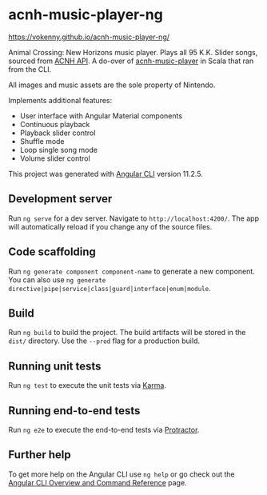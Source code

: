 # acnh-music-player-ng

https://vokenny.github.io/acnh-music-player-ng/

Animal Crossing: New Horizons music player. Plays all 95 K.K. Slider songs, sourced from [ACNH API](https://acnhapi.com/). A do-over of [acnh-music-player](https://github.com/vokenny/acnh-music-player) in Scala that ran from the CLI.

All images and music assets are the sole property of Nintendo.

Implements additional features:

- User interface with Angular Material components
- Continuous playback
- Playback slider control
- Shuffle mode
- Loop single song mode
- Volume slider control

This project was generated with [Angular CLI](https://github.com/angular/angular-cli) version 11.2.5.

## Development server

Run `ng serve` for a dev server. Navigate to `http://localhost:4200/`. The app will automatically reload if you change any of the source files.

## Code scaffolding

Run `ng generate component component-name` to generate a new component. You can also use `ng generate directive|pipe|service|class|guard|interface|enum|module`.

## Build

Run `ng build` to build the project. The build artifacts will be stored in the `dist/` directory. Use the `--prod` flag for a production build.

## Running unit tests

Run `ng test` to execute the unit tests via [Karma](https://karma-runner.github.io).

## Running end-to-end tests

Run `ng e2e` to execute the end-to-end tests via [Protractor](http://www.protractortest.org/).

## Further help

To get more help on the Angular CLI use `ng help` or go check out the [Angular CLI Overview and Command Reference](https://angular.io/cli) page.
